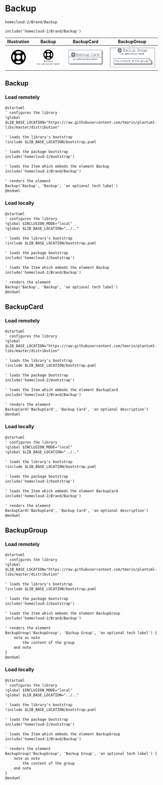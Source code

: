 # Backup


```text
homecloud-2/Brand/Backup
```

```text
include('homecloud-2/Brand/Backup')
```



| Illustration | Backup | BackupCard | BackupGroup |
| :---: | :---: | :---: | :---: |
| ![illustration for Illustration](../../homecloud-2/Brand/Backup.png) | ![illustration for Backup](../../homecloud-2/Brand/Backup.Local.png) | ![illustration for BackupCard](../../homecloud-2/Brand/BackupCard.Local.png) | ![illustration for BackupGroup](../../homecloud-2/Brand/BackupGroup.Local.png) |




## Backup

### Load remotely
```plantuml
@startuml
' configures the library
!global $LIB_BASE_LOCATION="https://raw.githubusercontent.com/tmorin/plantuml-libs/master/distribution"

' loads the library's bootstrap
!include $LIB_BASE_LOCATION/bootstrap.puml

' loads the package bootstrap
include('homecloud-2/bootstrap')

' loads the Item which embeds the element Backup
include('homecloud-2/Brand/Backup')

' renders the element
Backup('Backup', 'Backup', 'an optional tech label')
@enduml
```

### Load locally
```plantuml
@startuml
' configures the library
!global $INCLUSION_MODE="local"
!global $LIB_BASE_LOCATION="../.."

' loads the library's bootstrap
!include $LIB_BASE_LOCATION/bootstrap.puml

' loads the package bootstrap
include('homecloud-2/bootstrap')

' loads the Item which embeds the element Backup
include('homecloud-2/Brand/Backup')

' renders the element
Backup('Backup', 'Backup', 'an optional tech label')
@enduml
```

## BackupCard

### Load remotely
```plantuml
@startuml
' configures the library
!global $LIB_BASE_LOCATION="https://raw.githubusercontent.com/tmorin/plantuml-libs/master/distribution"

' loads the library's bootstrap
!include $LIB_BASE_LOCATION/bootstrap.puml

' loads the package bootstrap
include('homecloud-2/bootstrap')

' loads the Item which embeds the element BackupCard
include('homecloud-2/Brand/Backup')

' renders the element
BackupCard('BackupCard', 'Backup Card', 'an optional description')
@enduml
```

### Load locally
```plantuml
@startuml
' configures the library
!global $INCLUSION_MODE="local"
!global $LIB_BASE_LOCATION="../.."

' loads the library's bootstrap
!include $LIB_BASE_LOCATION/bootstrap.puml

' loads the package bootstrap
include('homecloud-2/bootstrap')

' loads the Item which embeds the element BackupCard
include('homecloud-2/Brand/Backup')

' renders the element
BackupCard('BackupCard', 'Backup Card', 'an optional description')
@enduml
```

## BackupGroup

### Load remotely
```plantuml
@startuml
' configures the library
!global $LIB_BASE_LOCATION="https://raw.githubusercontent.com/tmorin/plantuml-libs/master/distribution"

' loads the library's bootstrap
!include $LIB_BASE_LOCATION/bootstrap.puml

' loads the package bootstrap
include('homecloud-2/bootstrap')

' loads the Item which embeds the element BackupGroup
include('homecloud-2/Brand/Backup')

' renders the element
BackupGroup('BackupGroup', 'Backup Group', 'an optional tech label') {
    note as note
        the content of the group
    end note
}
@enduml
```

### Load locally
```plantuml
@startuml
' configures the library
!global $INCLUSION_MODE="local"
!global $LIB_BASE_LOCATION="../.."

' loads the library's bootstrap
!include $LIB_BASE_LOCATION/bootstrap.puml

' loads the package bootstrap
include('homecloud-2/bootstrap')

' loads the Item which embeds the element BackupGroup
include('homecloud-2/Brand/Backup')

' renders the element
BackupGroup('BackupGroup', 'Backup Group', 'an optional tech label') {
    note as note
        the content of the group
    end note
}
@enduml
```

